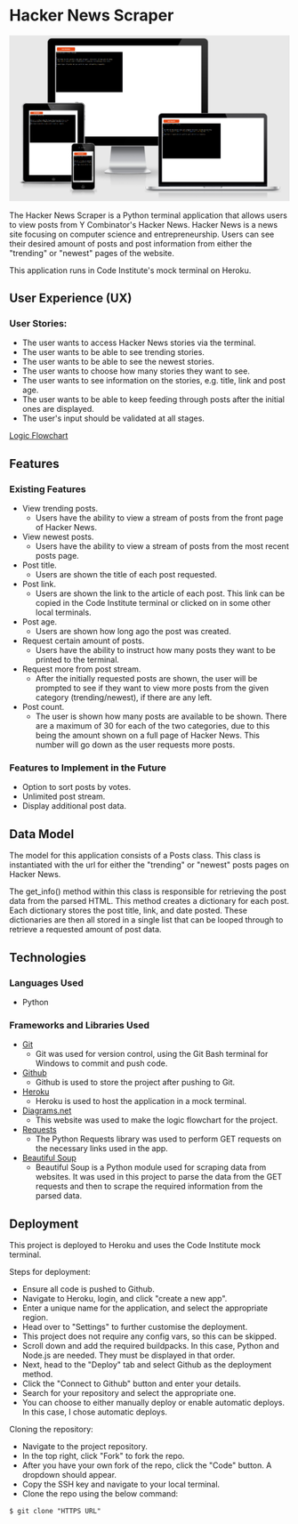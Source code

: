 # Hacker News Scraper

![Full site view](readme/site-view.PNG)

The Hacker News Scraper is a Python terminal application that allows users to view posts from Y Combinator's Hacker News. Hacker News is a news site focusing on computer science and entrepreneurship. Users can see their desired amount of posts and post information from either the "trending" or "newest" pages of the website.

This application runs in Code Institute's mock terminal on Heroku.

## User Experience (UX)

### User Stories:

-   The user wants to access Hacker News stories via the terminal.
-   The user wants to be able to see trending stories.
-   The user wants to be able to see the newest stories.
-   The user wants to choose how many stories they want to see.
-   The user wants to see information on the stories, e.g. title, link and post age.
-   The user wants to be able to keep feeding through posts after the initial ones are displayed.
-   The user's input should be validated at all stages.

[Logic Flowchart](<readme/HN Scraper Flowchart.jpeg>)

## Features

### Existing Features

-   View trending posts.
    -   Users have the ability to view a stream of posts from the front page of Hacker News.
-   View newest posts.
    -   Users have the ability to view a stream of posts from the most recent posts page.
-   Post title.
    -   Users are shown the title of each post requested.
-   Post link.
    -   Users are shown the link to the article of each post. This link can be copied in the Code Institute terminal or clicked on in some other local terminals.
-   Post age.
    -   Users are shown how long ago the post was created.
-   Request certain amount of posts.
    -   Users have the ability to instruct how many posts they want to be printed to the terminal.
-   Request more from post stream.
    -   After the initially requested posts are shown, the user will be prompted to see if they want to view more posts from the given category (trending/newest), if there are any left.
-   Post count.
    -   The user is shown how many posts are available to be shown. There are a maximum of 30 for each of the two categories, due to this being the amount shown on a full page of Hacker News. This number will go down as the user requests more posts.

### Features to Implement in the Future

-   Option to sort posts by votes.
-   Unlimited post stream.
-   Display additional post data.

## Data Model

The model for this application consists of a Posts class. This class is instantiated with the url for either the "trending" or "newest" posts pages on Hacker News.

The get_info() method within this class is responsible for retrieving the post data from the parsed HTML. This method creates a dictionary for each post. Each dictionary stores the post title, link, and date posted. These dictionaries are then all stored in a single list that can be looped through to retrieve a requested amount of post data.

## Technologies

### Languages Used

-   Python

### Frameworks and Libraries Used

-   [Git](https://git-scm.com/)
    -   Git was used for version control, using the Git Bash terminal for Windows to commit and push code.
-   [Github](https://github.com/)
    -   Github is used to store the project after pushing to Git.
-   [Heroku](https://dashboard.heroku.com/login)
    -   Heroku is used to host the application in a mock terminal.
-   [Diagrams.net](https://app.diagrams.net/)
    -   This website was used to make the logic flowchart for the project.
-   [Requests](https://docs.python-requests.org/en/master/)
    -   The Python Requests library was used to perform GET requests on the necessary links used in the app.
-   [Beautiful Soup](https://www.crummy.com/software/BeautifulSoup/bs4/doc/)
    -   Beautiful Soup is a Python module used for scraping data from websites. It was used in this project to parse the data from the GET requests and then to scrape the required information from the parsed data.

## Deployment

This project is deployed to Heroku and uses the Code Institute mock terminal.

Steps for deployment:

-   Ensure all code is pushed to Github.
-   Navigate to Heroku, login, and click "create a new app".
-   Enter a unique name for the application, and select the appropriate region.
-   Head over to "Settings" to further customise the deployment.
-   This project does not require any config vars, so this can be skipped.
-   Scroll down and add the required buildpacks. In this case, Python and Node.js are needed. They must be displayed in that order.
-   Next, head to the "Deploy" tab and select Github as the deployment method.
-   Click the "Connect to Github" button and enter your details.
-   Search for your repository and select the appropriate one.
-   You can choose to either manually deploy or enable automatic deploys. In this case, I chose automatic deploys.

Cloning the repository:

-   Navigate to the project repository.
-   In the top right, click "Fork" to fork the repo.
-   After you have your own fork of the repo, click the "Code" button. A dropdown should appear.
-   Copy the SSH key and navigate to your local terminal.
-   Clone the repo using the below command:

```
$ git clone "HTTPS URL"
```

